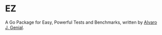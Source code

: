 EZ
==

A Go Package for Easy, Powerful Tests and Benchmarks, written by [Alvaro J. Genial](http://alva.ro).
